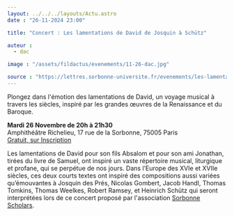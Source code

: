 ```yaml
---
layout: ../../../layouts/Actu.astro
date : "26-11-2024 23:00"

title: "Concert : Les lamentations de David de Josquin à Schütz"

auteur :
  - dac

image : "/assets/fildactus/evenements/11-26-dac.jpg"

source : "https://lettres.sorbonne-universite.fr/evenements/les-lamentations-de-david-de-josquin-schutz"
---
```


Plongez dans l'émotion des lamentations de David, un voyage musical à travers les siècles, inspiré par les grandes œuvres de la Renaissance et du Baroque.

__Mardi 26 Novembre de 20h à 21h30__  
Amphithéâtre Richelieu, 17 rue de la Sorbonne, 75005 Paris  
[Gratuit, sur Inscription](https://www.billetweb.fr/les-lamentations-du-roi-david-de-josquin-a-schutz)

Les lamentations de David pour son fils Absalom et pour son ami Jonathan, tirées du livre de Samuel, ont inspiré un vaste répertoire musical, liturgique et profane, qui se perpétue de nos jours. Dans l’Europe des XVIe et XVIIe siècles, ces deux courts textes ont inspiré des compositions aussi variées qu’émouvantes à Josquin des Prés, Nicolas Gombert, Jacob Handl, Thomas Tomkins, Thomas Weelkes, Robert Ramsey, et Heinrich Schütz qui seront interprétées lors de ce concert proposé par l'association [Sorbonne Scholars](https://sorbonnescholars.sorbonne-universite.fr/). 